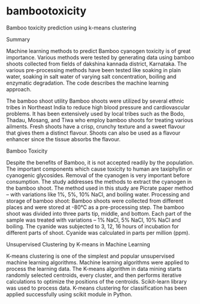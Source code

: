 # bambootoxicity
Bamboo toxicity prediction using k-means clustering

Summary

Machine learning methods to predict Bamboo cyanogen toxicity is of great importance. Various methods were tested by generating data using bamboo shoots collected from fields of dakshina kannada district, Karnataka. The various pre-processing methods have been tested like soaking in plain water, soaking in salt water of varying salt concentration, boiling and enzymatic degradation. The code describes the machine learning approach.

The bamboo shoot utility
Bamboo shoots were utilized by several ethnic tribes in Northeast India to reduce high blood pressure and cardiovascular problems. It has been extensively used by local tribes such as the Bodo, Thadau, Mosang, and Tiwa who employ bamboo shoots for treating various ailments.
Fresh shoots have a crisp, crunchy texture and a sweet flavour that gives them a distinct flavour. Shoots can also be used as a flavour enhancer since the tissue absorbs the flavour. 

Bamboo Toxicity

Despite the benefits of Bamboo, it is not accepted readily by the population. The important components which cause toxicity to human are taxiphyllin or cyanogenic glycosides. Removal of the cyanogen is very important before consumption. The study addresses the methods to extract the cyanogen in the bamboo shoot. The method used in this study are Picrate paper method – with variations like 1%, 5%, 10% NaCl, and boiling water.
Processing and storage of bamboo shoot:
Bamboo shoots were collected from different places and were stored at -80℃  as a pre-processing step.
The bamboo shoot was divided into three parts tip, middle, and bottom. Each part of the sample was treated with variations – 1% NaCl, 5% NaCl, 10% NaCl and boiling. The cyanide was subjected to 3, 12, 16 hours of incubation for different parts of shoot. Cyanide was calculated in parts per million (ppm).

Unsupervised Clustering by K-means in Machine Learning

K-means clustering is one of the simplest and popular unsupervised machine learning algorithms. Machine learning algorithms were applied to process the learning data. The K-means algorithm in data mining starts randomly selected centroids, every cluster, and then performs iterative calculations to optimize the positions of the centroids. Scikit-learn library was used to process data. K-means clustering for classification has been applied successfully using scikit module in Python.







